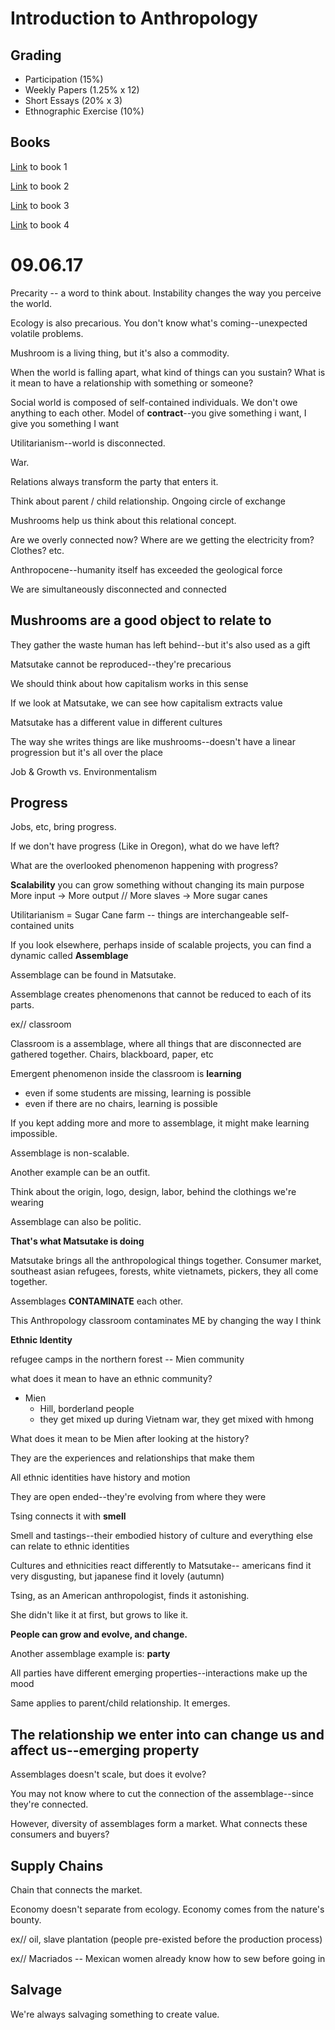 # Introduction to Anthropology

## Grading

- Participation (15%)
- Weekly Papers (1.25% x 12)
- Short Essays (20% x 3)
- Ethnographic Exercise (10%)

## Books

[Link](http://seminarnyc.com/sites/default/files/temp/mushroom.pdf) to book 1

[Link](https://www.mercerislandschools.org/cms/lib3/WA01001855/Centricity/Domain/640/Ta-Nehisi%20Coates%20PDF.pdf) to book 2

[Link](http://www.unc.edu/~redfield/publications/assets/redfield%20ca%20crisis.pdf) to book 3

[Link]() to book 4

# 09.06.17

Precarity -- a word to think about. Instability changes the way you perceive the world.

Ecology is also precarious. You don't know what's coming--unexpected volatile problems.

Mushroom is a living thing, but it's also a commodity.

When the world is falling apart, what kind of things can you sustain? What is it mean to have a relationship with something or someone?

Social world is composed of self-contained individuals. We don't owe anything to each other.
Model of **contract**--you give something i want, I give you something I want

Utilitarianism--world is disconnected. 

War.

Relations always transform the party that enters it.

Think about parent / child relationship. Ongoing circle of exchange

Mushrooms help us think about this relational concept.

Are we overly connected now? Where are we getting the electricity from? Clothes? etc.

Anthropocene--humanity itself has exceeded the geological force

We are simultaneously disconnected and connected

## Mushrooms are a good object to relate to

They gather the waste human has left behind--but it's also used as a gift

Matsutake cannot be reproduced--they're precarious

We should think about how capitalism works in this sense

If we look at Matsutake, we can see how capitalism extracts value

Matsutake has a different value in different cultures

The way she writes things are like mushrooms--doesn't have a linear progression but it's all over the place

Job & Growth vs. Environmentalism

## Progress

Jobs, etc, bring progress.

If we don't have progress (Like in Oregon), what do we have left?

What are the overlooked phenomenon happening with progress?

**Scalability** you can grow something without changing its main purpose
More input -> More output // More slaves -> More sugar canes

Utilitarianism = Sugar Cane farm -- things are interchangeable self-contained units

If you look elsewhere, perhaps inside of scalable projects, you can find a dynamic called **Assemblage**

Assemblage can be found in Matsutake. 

Assemblage creates phenomenons that cannot be reduced to each of its parts.

ex// classroom

Classroom is a assemblage, where all things that are disconnected are gathered together. 
Chairs, blackboard, paper, etc

Emergent phenomenon inside the classroom is **learning**
- even if some students are missing, learning is possible
- even if there are no chairs, learning is possible

If you kept adding more and more to assemblage, it might make learning impossible.

Assemblage is non-scalable.

Another example can be an outfit.

Think about the origin, logo, design, labor, behind the clothings we're wearing

Assemblage can also be politic. 

**That's what Matsutake is doing**

Matsutake brings all the anthropological things together.
Consumer market, southeast asian refugees, forests, white vietnamets, pickers, they all come together.

Assemblages **CONTAMINATE** each other.

This Anthropology classroom contaminates ME by changing the way I think

**Ethnic Identity**

refugee camps in the northern forest -- Mien community

what does it mean to have an ethnic community?

- Mien
    - Hill, borderland people
    - they get mixed up during Vietnam war, they get mixed with hmong

What does it mean to be Mien after looking at the history?

They are the experiences and relationships that make them

All ethnic identities have history and motion

They are open ended--they're evolving from where they were

Tsing connects it with **smell**

Smell and tastings--their embodied history of culture and everything else can relate to ethnic identities

Cultures and ethnicities react differently to Matsutake--
americans find it very disgusting, but japanese find it lovely (autumn)

Tsing, as an American anthropologist, finds it astonishing.

She didn't like it at first, but grows to like it.

**People can grow and evolve, and change.**

Another assemblage example is: **party**

All parties have different emerging properties--interactions make up the mood

Same applies to parent/child relationship. It emerges.

## The relationship we enter into can change us and affect us--emerging property

Assemblages doesn't scale, but does it evolve?

You may not know where to cut the connection of the assemblage--since they're connected.

However, diversity of assemblages form a market. What connects these consumers and buyers? 

## Supply Chains

Chain that connects the market. 

Economy doesn't separate from ecology. Economy comes from the nature's bounty.

ex// oil, slave plantation (people pre-existed before the production process)

ex// Macriados -- Mexican women already know how to sew before going in

## Salvage

We're always salvaging something to create value.